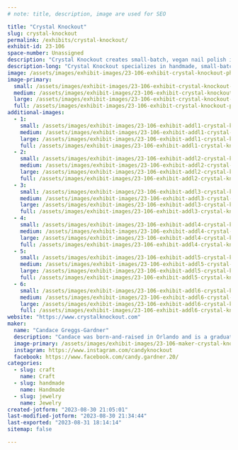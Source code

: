 ```yaml
---
# note: title, description, image are used for SEO

title: "Crystal Knockout"
slug: crystal-knockout
permalink: /exhibits/crystal-knockout/
exhibit-id: 23-106
space-number: Unassigned
description: "Crystal Knockout creates small-batch, vegan nail polish in a variety of colors and finishes."
description-long: "Crystal Knockout specializes in handmade, small-batch, vegan nail polish in hundreds of colors and finishes, including color-changing thermals, glow-in-the-dark glitters, and multi-chrome magnetics. We also offer a variety of bath & beauty companion products, as well as jewelry made with or inspired by our nail polish shades. "
image: /assets/images/exhibit-images/23-106-exhibit-crystal-knockout-photo-mar-11-9-55-07-am-large.jpg
image-primary: 
  small: /assets/images/exhibit-images/23-106-exhibit-crystal-knockout-photo-mar-11-9-55-07-am-small.jpg
  medium: /assets/images/exhibit-images/23-106-exhibit-crystal-knockout-photo-mar-11-9-55-07-am-medium.jpg
  large: /assets/images/exhibit-images/23-106-exhibit-crystal-knockout-photo-mar-11-9-55-07-am-large.jpg
  full: /assets/images/exhibit-images/23-106-exhibit-crystal-knockout-photo-mar-11-9-55-07-am-full.jpg
additional-images: 
  - 1:
    small: /assets/images/exhibit-images/23-106-exhibit-addl1-crystal-knockout-20200828-171152a-small.jpg
    medium: /assets/images/exhibit-images/23-106-exhibit-addl1-crystal-knockout-20200828-171152a-medium.jpg
    large: /assets/images/exhibit-images/23-106-exhibit-addl1-crystal-knockout-20200828-171152a-large.jpg
    full: /assets/images/exhibit-images/23-106-exhibit-addl1-crystal-knockout-20200828-171152a-full.jpg
  - 2:
    small: /assets/images/exhibit-images/23-106-exhibit-addl2-crystal-knockout-photo-aug-29-10-51-52-am-small.png
    medium: /assets/images/exhibit-images/23-106-exhibit-addl2-crystal-knockout-photo-aug-29-10-51-52-am-medium.png
    large: /assets/images/exhibit-images/23-106-exhibit-addl2-crystal-knockout-photo-aug-29-10-51-52-am-large.png
    full: /assets/images/exhibit-images/23-106-exhibit-addl2-crystal-knockout-photo-aug-29-10-51-52-am-full.png
  - 3:
    small: /assets/images/exhibit-images/23-106-exhibit-addl3-crystal-knockout-photo-dec-05-2022-7-32-29-pm-small.jpg
    medium: /assets/images/exhibit-images/23-106-exhibit-addl3-crystal-knockout-photo-dec-05-2022-7-32-29-pm-medium.jpg
    large: /assets/images/exhibit-images/23-106-exhibit-addl3-crystal-knockout-photo-dec-05-2022-7-32-29-pm-large.jpg
    full: /assets/images/exhibit-images/23-106-exhibit-addl3-crystal-knockout-photo-dec-05-2022-7-32-29-pm-full.jpg
  - 4:
    small: /assets/images/exhibit-images/23-106-exhibit-addl4-crystal-knockout-photo-mar-11-1-31-02-pm-small.jpg
    medium: /assets/images/exhibit-images/23-106-exhibit-addl4-crystal-knockout-photo-mar-11-1-31-02-pm-medium.jpg
    large: /assets/images/exhibit-images/23-106-exhibit-addl4-crystal-knockout-photo-mar-11-1-31-02-pm-large.jpg
    full: /assets/images/exhibit-images/23-106-exhibit-addl4-crystal-knockout-photo-mar-11-1-31-02-pm-full.jpg
  - 5:
    small: /assets/images/exhibit-images/23-106-exhibit-addl5-crystal-knockout-photo-mar-24-9-52-24-amaa-small.jpg
    medium: /assets/images/exhibit-images/23-106-exhibit-addl5-crystal-knockout-photo-mar-24-9-52-24-amaa-medium.jpg
    large: /assets/images/exhibit-images/23-106-exhibit-addl5-crystal-knockout-photo-mar-24-9-52-24-amaa-large.jpg
    full: /assets/images/exhibit-images/23-106-exhibit-addl5-crystal-knockout-photo-mar-24-9-52-24-amaa-full.jpg
  - 6:
    small: /assets/images/exhibit-images/23-106-exhibit-addl6-crystal-knockout-photo-nov-06-2022-1-14-07-pm-small.jpg
    medium: /assets/images/exhibit-images/23-106-exhibit-addl6-crystal-knockout-photo-nov-06-2022-1-14-07-pm-medium.jpg
    large: /assets/images/exhibit-images/23-106-exhibit-addl6-crystal-knockout-photo-nov-06-2022-1-14-07-pm-large.jpg
    full: /assets/images/exhibit-images/23-106-exhibit-addl6-crystal-knockout-photo-nov-06-2022-1-14-07-pm-full.jpg
website: "https://www.crystalknockout.com"
maker: 
  name: "Candace Greggs-Gardner"
  description: "Candace was born-and-raised in Orlando and is a graduate of Boone High School and the University of Central Florida. She started Crystal Knockout in 2013 and what was once just a creative outlet has turned into a flourishing business. These days, when she's not making nail polish, you can find her wrangling kittens within her recently-founded animal rescue organization."
  image-primary: /assets/images/exhibit-images/23-106-maker-crystal-knockout-photo-jul-17-11-32-57-ama-medium.jpg
  instagram: https://www.instagram.com/candyknockout
  facebook: https://www.facebook.com/candy.gardner.20/
categories: 
  - slug: craft
    name: Craft
  - slug: handmade
    name: Handmade
  - slug: jewelry
    name: Jewelry
created-jotform: "2023-08-30 21:05:01"
last-modified-jotform: "2023-08-30 21:34:44"
last-exported: "2023-08-31 18:14:14"
sitemap: false

---
```

